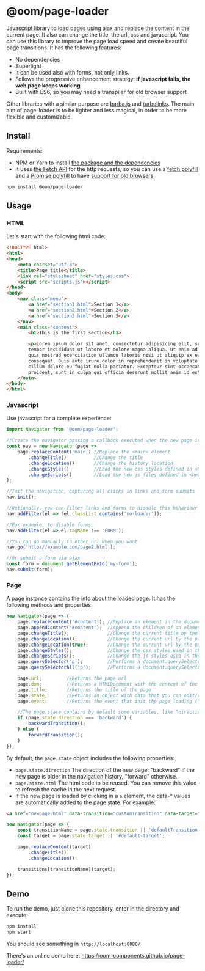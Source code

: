# @oom/page-loader

Javascript library to load pages using ajax and replace the content in the current page. It also can change the title, the url, css and javascript. You can use this library to improve the page load speed and create beautiful page transitions. It has the following features:

* No dependencies
* Superlight
* It can be used also with forms, not only links.
* Follows the progressive enhancement strategy: **if javascript fails, the web page keeps working**
* Built with ES6, so you may need a transpiler for old browser support

Other libraries with a similar purpose are [barba.js](https://github.com/luruke/barba.js/) and [turbolinks](https://github.com/turbolinks/turbolinks). The main aim of page-loader is to be lighter and less magical, in order to be more flexible and customizable.

## Install

Requirements:

* NPM or Yarn to install [the package and the dependencies](https://www.npmjs.com/@oom/page-loader)
* It uses [the Fetch API](https://developer.mozilla.org/en-US/docs/Web/API/Fetch_API) for the http requests, so you can use a [fetch polyfill](https://github.com/github/fetch) and a [Promise polyfill](https://github.com/taylorhakes/promise-polyfill) to have [support for old browsers](https://caniuse.com/#feat=fetch)

```sh
npm install @oom/page-loader
```

## Usage

### HTML

Let's start with the following html code:

```html
<!DOCTYPE html>
<html>
<head>
    <meta charset="utf-8">
    <title>Page title</title>
    <link rel="stylesheet" href="styles.css">
    <script src="scripts.js"></script>
</head>
<body>
    <nav class="menu">
        <a href="section1.html">Section 1</a>
        <a href="section2.html">Section 2</a>
        <a href="section3.html">Section 3</a>
    </nav>
    <main class="content">
        <h1>This is the first section</h1>

        <p>Lorem ipsum dolor sit amet, consectetur adipisicing elit, sed do eiusmod
        tempor incididunt ut labore et dolore magna aliqua. Ut enim ad minim veniam,
        quis nostrud exercitation ullamco laboris nisi ut aliquip ex ea commodo
        consequat. Duis aute irure dolor in reprehenderit in voluptate velit esse
        cillum dolore eu fugiat nulla pariatur. Excepteur sint occaecat cupidatat non
        proident, sunt in culpa qui officia deserunt mollit anim id est laborum.</p>
    </main>
</body>
</html>
```

### Javascript

Use javascript for a complete experience:

```js
import Navigator from '@oom/page-loader';

//Create the navigator passing a callback executed when the new page is loaded
const nav = new Navigator(page => 
    page.replaceContent('main') //Replace the <main> element
        .changeTitle()          //Change the title
        .changeLocation()       //Change the history location
        .changeStyles()         //Load the new css styles defined in <head> not present currently
        .changeScripts()        //Load the new js files defined in <head> not present currently
);

//Init the navigation, capturing all clicks in links and form submits
nav.init();

//Optionally, you can filter links and forms to disable this behaviour
nav.addFilter(el => !el.classList.contains('no-loader'));

//For example, to disable forms:
nav.addFilter(el => el.tagName !== 'FORM');

//You can go manually to other url when you want
nav.go('https//example.com/page2.html');

//Or submit a form via ajax
const form = document.getElementById('my-form');
nav.submit(form);
```

### Page

A page instance contains the info about the loaded page. It has the following methods and properties:

```js
new Navigator(page => {
    page.replaceContent('#content'); //Replace an element in the document by the same element in the page
    page.appendContent('#content');  //Append the children of an element in the page to the same element in the document
    page.changeTitle();              //Change the current title by the page title
    page.changeLocation();           //Change the current url by the page url using window.pushState()
    page.changeLocation(true);       //Change the current url by the page url using window.replaceState()
    page.changeStyles();             //Change the css styles used in the new page (<link rel="stylesheet"> in <head>)
    page.changeScripts();            //Change the js styles used in the new page (<script src="..."> in <head>)
    page.querySelector('p');         //Performs a document.querySelector in the page. Throws an exception on empty result
    page.querySelectorAll('p');      //Performs a document.querySelectorAll in the page. Throws an exception on empty result

    page.url;         //Returns the page url
    page.dom;         //Returns a HTMLDocument with the content of the page
    page.title;       //Returns the title of the page
    page.state;       //Returns an object with data that you can edit/read each time you visit that page
    page.event;       //Returns the event that init the page loading ("click", "submit", "popstate", etc)

    //The page.state contains by default some variables, like "direction":
    if (page.state.direction === 'backward') {
        backwardTransition();
    } else {
        forwardTransition();
    }
});
```

By default, the `page.state` object includes the following properties:

* `page.state.direction` The direction of the new page: "backward" if the new page is older in the navigation history, "forward" otherwise.
* `page.state.html` The html code to be reused. You can remove this value to refresh the cache in the next request.
* If the new page is loaded by clicking in a `a` element, the data-* values are automatically added to the page state. For example:

```html
<a href="newpage.html" data-transition="customTransition" data-target="#container">Click me!</a>
```

```js
new Navigator(page => {
    const transitionName = page.state.transition || 'defaultTransition';
    const target = page.state.target || '#default-target';

    page.replaceContent(target)
        .changeTitle()
        .changeLocation();

    transitions[transitionName](target);
});
```


## Demo

To run the demo, just clone this repository, enter in the directory and execute:

```sh
npm install
npm start
```

You should see something in `http://localhost:8080/`

There's an online demo here: https://oom-components.github.io/page-loader/
